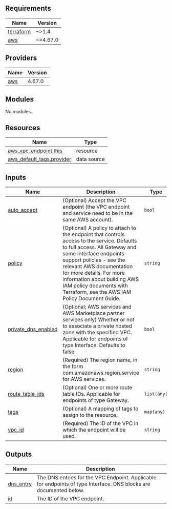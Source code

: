 <!-- BEGIN_TF_DOCS -->
## Requirements

| Name | Version |
|------|---------|
| <a name="requirement_terraform"></a> [terraform](#requirement\_terraform) | ~>1.4 |
| <a name="requirement_aws"></a> [aws](#requirement\_aws) | ~>4.67.0 |

## Providers

| Name | Version |
|------|---------|
| <a name="provider_aws"></a> [aws](#provider\_aws) | 4.67.0 |

## Modules

No modules.

## Resources

| Name | Type |
|------|------|
| [aws_vpc_endpoint.this](https://registry.terraform.io/providers/hashicorp/aws/latest/docs/resources/vpc_endpoint) | resource |
| [aws_default_tags.provider](https://registry.terraform.io/providers/hashicorp/aws/latest/docs/data-sources/default_tags) | data source |

## Inputs

| Name | Description | Type | Default | Required |
|------|-------------|------|---------|:--------:|
| <a name="input_auto_accept"></a> [auto\_accept](#input\_auto\_accept) | (Optional) Accept the VPC endpoint (the VPC endpoint and service need to be in the same AWS account). | `bool` | `true` | no |
| <a name="input_policy"></a> [policy](#input\_policy) | (Optional) A policy to attach to the endpoint that controls access to the service. Defaults to full access. All Gateway and some Interface endpoints support policies - see the relevant AWS documentation for more details. For more information about building AWS IAM policy documents with Terraform, see the AWS IAM Policy Document Guide. | `string` | `null` | no |
| <a name="input_private_dns_enabled"></a> [private\_dns\_enabled](#input\_private\_dns\_enabled) | (Optional; AWS services and AWS Marketplace partner services only) Whether or not to associate a private hosted zone with the specified VPC. Applicable for endpoints of type Interface. Defaults to false. | `bool` | `false` | no |
| <a name="input_region"></a> [region](#input\_region) | (Required) The region name, in the form com.amazonaws.region.service for AWS services. | `string` | n/a | yes |
| <a name="input_route_table_ids"></a> [route\_table\_ids](#input\_route\_table\_ids) | (Optional) One or more route table IDs. Applicable for endpoints of type Gateway. | `list(any)` | `[]` | no |
| <a name="input_tags"></a> [tags](#input\_tags) | (Optional) A mapping of tags to assign to the resource. | `map(any)` | `null` | no |
| <a name="input_vpc_id"></a> [vpc\_id](#input\_vpc\_id) | (Required) The ID of the VPC in which the endpoint will be used. | `string` | n/a | yes |

## Outputs

| Name | Description |
|------|-------------|
| <a name="output_dns_entry"></a> [dns\_entry](#output\_dns\_entry) | The DNS entries for the VPC Endpoint. Applicable for endpoints of type Interface. DNS blocks are documented below. |
| <a name="output_id"></a> [id](#output\_id) | The ID of the VPC endpoint. |
<!-- END_TF_DOCS -->
